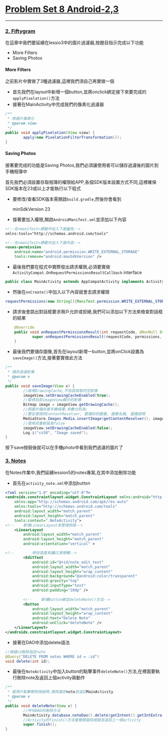 # [Problem Set 8 Android-2,3](https://cs50.harvard.edu/x/2020/tracks/mobile/android/)
---
### [2. Fiftygram](https://cs50.harvard.edu/x/2020/tracks/mobile/android/fiftygram/)
在這章中我們要延續在lessio3中的圖片過濾器,按題目指示完成以下功能
* More Filters
* Saving Photos

#### More Filters
之前影片中實做了3種過濾器,這裡我們須自己再實做一個

* 首先我們在layout中新增一個button,並將onclick綁定接下來要完成的`applyPixelation()`方法
* 接著在MainActivity中完成我們的像素化過濾器
```java
/**
 * 將圖片像素化
 * @param view
 */
public void applyPixelation(View view) {
		apply(new PixelationFilterTransformation());
}
```

#### Saving Photos
接著要完成的功能是Saving Photos,我們必須讓使用者可以儲存過濾後的圖片到手機相簿中

首先我們必須設置存取相簿的權限給APP,各個SDK版本設置方式不同,這裡確保SDK版本在23或以上才能執行以下程式

* 要修改/查看SDK版本需開啟`build.gradle`,然後你會看到


	minSdkVersion 23
* 接著要加入權限,開啟`AndroidManifest.xml`並添加以下內容
```xml
<!--在<manifest>標籤中加入下面屬性-->
xmlns:tools="http://schemas.android.com/tools"

<!--在<manifest>標籤內加入下面內容-->
<uses-permission
    android:name="android.permission.WRITE_EXTERNAL_STORAGE"
    tools:remove="android:maxSdkVersion" />
```
* 最後我們要在程式中實際發出請求權限,必須要實做`ActivityCompat.OnRequestPermissionsResultCallback` interface
```java
public class MainActivity extends AppCompatActivity implements ActivityCompat.OnRequestPermissionsResultCallback {
```
* 然後在`onCreate()`中加入以下內容就會去請求權限
```java
requestPermissions(new String[]{Manifest.permission.WRITE_EXTERNAL_STORAGE}, 1);
```
* 請求後會跳出對話框要求用戶允許或拒絕,我們可以添加以下方法來檢查對話框的結果
```java
	@Override
	public void onRequestPermissionsResult(int requestCode, @NonNull String[] permissions, @NonNull int[] grantResults) {
			super.onRequestPermissionsResult(requestCode, permissions, grantResults);
	}
```
* 最後我們要儲存圖像,首先在layout新增一button,並將onClick設置為`saveImage()`方法,接著要實做此方法
```java
/**
 * 儲存過濾影像
 * @param v
 */
public void saveImage(View v) {
		//啟用DrawingCache,不加容易取的空影像
		imageView.setDrawingCacheEnabled(true);
		//取得目前imageView顯示的影像
		Bitmap image = imageView.getDrawingCache();
		//將圖片儲存進手機相簿,參數分別為:
		//要在使用的ContentResolver, 要儲存的圖像, 圖像名稱, 圖像說明
		MediaStore.Images.Media.insertImage(getContentResolver(), image, "name", "description");
		//使用完重新設為false
		imageView.setDrawingCacheEnabled(false);
		Log.i("cs50", "Image saved");
}
```
按下save按鈕後就可以在手機photo中看到我們過濾的圖片了

### [3. Notes](https://cs50.harvard.edu/x/2020/tracks/mobile/android/notes/)
在Notes作業中,我們延續lession5的notes專案,在其中添加刪除功能
* 首先在`activity_note.xml`中添加button
```xml
<?xml version="1.0" encoding="utf-8"?>
<androidx.constraintlayout.widget.ConstraintLayout xmlns:android="http://schemas.android.com/apk/res/android"
    xmlns:app="http://schemas.android.com/apk/res-auto"
    xmlns:tools="http://schemas.android.com/tools"
    android:layout_width="match_parent"
    android:layout_height="match_parent"
    tools:context=".NoteActivity">
<!--    新增LinearLayout來管理排版-->
    <LinearLayout
        android:layout_width="match_parent"
        android:layout_height="match_parent"
        android:orientation="vertical" >

<!--        修改高度來讓UI更順暢-->
        <EditText
            android:id="@+id/note_edit_text"
            android:layout_width="match_parent"
            android:layout_height="wrap_content"
            android:background="@android:color/transparent"
            android:gravity="top"
            android:inputType="text"
            android:padding="10dp" />
        
        <!--    新增Button綁定deleteNote()方法-->
        <Button
            android:layout_width="match_parent"
            android:layout_height="wrap_content"
            android:text="Delete Note"
            android:onClick="deleteNote" />
    </LinearLayout>
</androidx.constraintlayout.widget.ConstraintLayout>
```
* 接著在DAO中添加delete語法
```java
//根據id刪除指定note
@Query("DELETE FROM notes WHERE id = :id")
void delete(int id);
```
* 最後在`NoteActivity`中加入button的點擊事件`deleteNote()`方法,在裡面要執行刪除note及返回上個activity兩動作
```java
/**
 * 當用戶點擊刪除按紐時,刪除當前note並返回MainActivity
 * @param v
 */
public void deleteNote(View v) {
		//呼叫DAO的刪除方法
		MainActivity.database.noteDao().delete(getIntent().getIntExtra("id", 0));
		//Activity的finish()方法會關閉當前視窗並返回上一個activity
		super.finish();
}
```